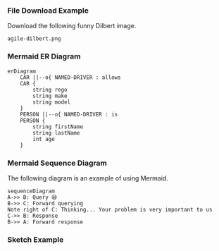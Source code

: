 ### File Download Example
Download the following funny Dilbert image.

```file
agile-dilbert.png
```

### Mermaid ER Diagram
```mermaid
erDiagram
    CAR ||--o{ NAMED-DRIVER : allows
    CAR {
        string rego
        string make
        string model
    }
    PERSON ||--o{ NAMED-DRIVER : is
    PERSON {
        string firstName
        string lastName
        int age
    }
```

### Mermaid Sequence Diagram
The following diagram is an example of using Mermaid.
```mermaid
sequenceDiagram
A->> B: Query 😆
B->> C: Forward querying
Note right of C: Thinking... Your problem is very important to us
C->> B: Response
B->> A: Forward response
```

### Sketch Example
```sketch
```
